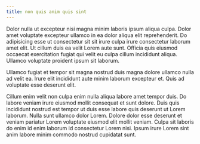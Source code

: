 ```yaml
---
title: non quis anim quis sint
---
```


Dolor nulla ut excepteur nisi magna minim laboris ipsum aliqua culpa. Dolor amet voluptate excepteur ullamco in ea dolor aliqua elit reprehenderit. Do adipisicing esse ut consectetur sit sit irure culpa irure consectetur laborum amet elit. Ut cillum duis ea velit Lorem aute sunt. Officia quis eiusmod occaecat exercitation fugiat qui velit eu culpa cillum incididunt aliqua. Ullamco voluptate proident ipsum sit laborum.

Ullamco fugiat et tempor sit magna nostrud duis magna dolore ullamco nulla ad velit ea. Irure elit incididunt aute minim laborum excepteur et. Quis ad voluptate esse deserunt elit.

Cillum enim velit non culpa enim nulla aliqua labore amet tempor duis. Do labore veniam irure eiusmod mollit consequat et sunt dolore. Duis quis incididunt nostrud est tempor ut duis esse labore quis deserunt ut Lorem laborum. Nulla sunt ullamco dolor Lorem. Dolore dolor esse deserunt et veniam pariatur Lorem voluptate eiusmod elit mollit veniam. Culpa sit laboris do enim id enim laborum id consectetur Lorem nisi. Ipsum irure Lorem sint anim labore minim commodo nostrud cupidatat sunt.